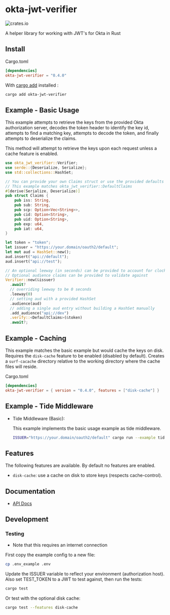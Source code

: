 # okta-jwt-verifier

![crates.io](https://img.shields.io/crates/v/okta-jwt-verifier.svg)

A helper library for working with JWT's for Okta in Rust

## Install

Cargo.toml

```toml
[dependencies]
okta-jwt-verifier = "0.4.0"
```

With [cargo add](https://github.com/killercup/cargo-edit#Installation) installed :

```sh
cargo add okta-jwt-verifier
```

## Example - Basic Usage

This example attempts to retrieve the keys from the provided Okta authorization server,
decodes the token header to identify the key id, attempts to find a matching key,
attempts to decode the token, and finally attempts to deserialize the claims.

This method will attempt to retrieve the keys upon each request unless a cache feature is enabled.

```rust
use okta_jwt_verifier::Verifier;
use serde::{Deserialize, Serialize};
use std::collections::HashSet;

// You can provide your own Claims struct or use the provided defaults
// This example matches okta_jwt_verifier::DefaultClaims
#[derive(Serialize, Deserialize)]
pub struct Claims {
    pub iss: String,
    pub sub: String,
    pub scp: Option<Vec<String>>,
    pub cid: Option<String>,
    pub uid: Option<String>,
    pub exp: u64,
    pub iat: u64,
}

let token = "token";
let issuer = "https://your.domain/oauth2/default";
let mut aud = HashSet::new();
aud.insert("api://default");
aud.insert("api://test");

// An optional leeway (in seconds) can be provided to account for clock skew (default: 120)
// Optional audience claims can be provided to validate against
Verifier::new(&issuer)
  .await?
  // overriding leeway to be 0 seconds
  .leeway(0)
  // setting aud with a provided HashSet
  .audience(aud)
  // adding a single aud entry without building a HashSet manually
  .add_audience("api://dev")
  .verify::<DefaultClaims>(&token)
  .await?;
```

## Example - Caching

This example matches the basic example but would cache the keys on disk. Requires the `disk-cache` feature to be enabled (disabled by default). Creates a `surf-cacache` directory relative to the working directory where the cache files will reside.

Cargo.toml

```toml
[dependencies]
okta-jwt-verifier = { version = "0.4.0", features = ["disk-cache"] }
```

## Example - Tide Middleware

- Tide Middleware (Basic):

  This example implements the basic usage example as tide middleware.

    ```sh
    ISSUER="https://your.domain/oauth2/default" cargo run --example tide_middleware_basic
    ```

## Features

The following features are available. By default no features are enabled.

- `disk-cache`: use a cache on disk to store keys (respects cache-control).

## Documentation

- [API Docs](https://docs.rs/okta-jwt-verifier)

## Development

### Testing

- Note that this requires an internet connection

First copy the example config to a new file:

```sh
cp .env_example .env
```

Update the ISSUER variable to reflect your environment (authorization host).
Also set TEST_TOKEN to a JWT to test against, then run the tests:

```sh
cargo test
```

Or test with the optional disk cache:

```sh
cargo test --features disk-cache
```
